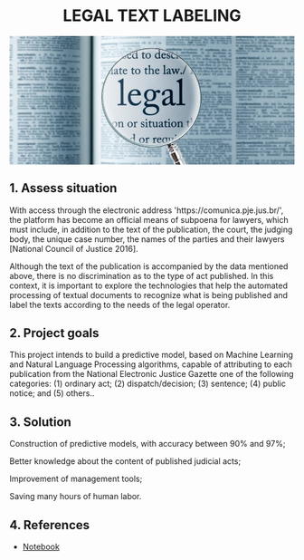 <h1 align="center"> LEGAL TEXT LABELING </h1> 

<img align="center" src="https://github.com/fillipessampaio/Clustering_text_analytics/blob/main/img_legal_text_labeling.jpeg?raw=true" >

## 1. Assess situation

<p> With access through the electronic address 'https://comunica.pje.jus.br/', the platform has become an official means of subpoena for lawyers, which must include, in addition to the text of the publication, the court, the judging body, the unique case number, the names of the parties and their lawyers [National Council of Justice 2016].
  
Although the text of the publication is accompanied by the data mentioned above, there is no discrimination as to the type of act published. In this context, it is important to explore the technologies that help the automated processing of textual documents to recognize what is being published and label the texts according to the needs of the legal operator. </p>

## 2. Project goals

<p> This project intends to build a predictive model, based on Machine Learning and Natural Language Processing algorithms, capable of attributing to each publication
from the National Electronic Justice Gazette one of the following categories: (1) ordinary act; (2) dispatch/decision; (3) sentence; (4) public notice; and (5) others.. </p>

## 3. Solution 

<p> Construction of predictive models, with accuracy between 90% and 97%;</p>
<p> Better knowledge about the content of published judicial acts;</p>
<p> Improvement of management tools;</p>
<p> Saving many hours of human labor.</p>

## 4. References
  
- [Notebook](https://github.com/fillipessampaio/Clustering_text_analytics/blob/main/notebooks/text_analytics.ipynb) 

